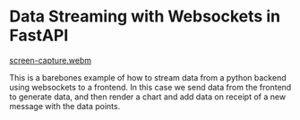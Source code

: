 # Data Streaming with Websockets in FastAPI

[screen-capture.webm](https://user-images.githubusercontent.com/15056360/204114013-f3dbcf5b-5eb2-4ba5-8c64-3c0539ecce04.webm)

This is a barebones example of how to stream data from a python backend using websockets to a frontend. In this case we send data from the frontend to generate data, and then render a chart and add data on receipt of a new message with the data points.
